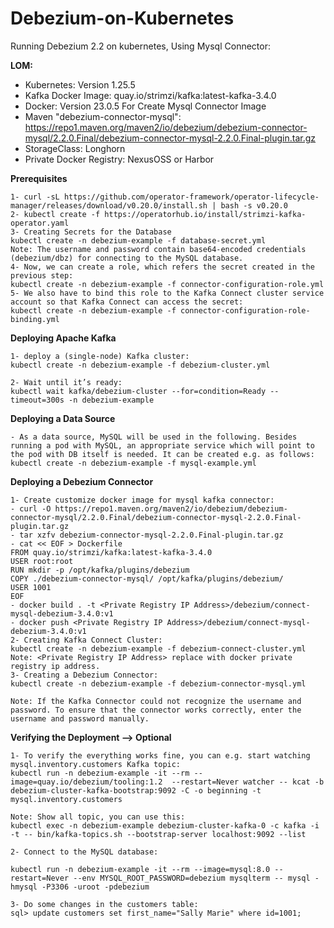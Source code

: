 # Debezium-on-Kubernetes
Running Debezium 2.2 on kubernetes, Using Mysql Connector:

**LOM:**

- Kubernetes: Version 1.25.5
- Kafka Docker Image: quay.io/strimzi/kafka:latest-kafka-3.4.0
- Docker: Version 23.0.5 For Create Mysql Connector Image
- Maven "debezium-connector-mysql": https://repo1.maven.org/maven2/io/debezium/debezium-connector-mysql/2.2.0.Final/debezium-connector-mysql-2.2.0.Final-plugin.tar.gz
- StorageClass: Longhorn
- Private Docker Registry: NexusOSS or Harbor

**Prerequisites**
```
1- curl -sL https://github.com/operator-framework/operator-lifecycle-manager/releases/download/v0.20.0/install.sh | bash -s v0.20.0
2- kubectl create -f https://operatorhub.io/install/strimzi-kafka-operator.yaml
3- Creating Secrets for the Database
kubectl create -n debezium-example -f database-secret.yml
Note: The username and password contain base64-encoded credentials (debezium/dbz) for connecting to the MySQL database.
4- Now, we can create a role, which refers the secret created in the previous step:
kubectl create -n debezium-example -f connector-configuration-role.yml
5- We also have to bind this role to the Kafka Connect cluster service account so that Kafka Connect can access the secret:
kubectl create -n debezium-example -f connector-configuration-role-binding.yml
```

**Deploying Apache Kafka**
```
1- deploy a (single-node) Kafka cluster:
kubectl create -n debezium-example -f debezium-cluster.yml

2- Wait until it’s ready:
kubectl wait kafka/debezium-cluster --for=condition=Ready --timeout=300s -n debezium-example
```
**Deploying a Data Source**
```
- As a data source, MySQL will be used in the following. Besides running a pod with MySQL, an appropriate service which will point to the pod with DB itself is needed. It can be created e.g. as follows:
kubectl create -n debezium-example -f mysql-example.yml
```
**Deploying a Debezium Connector**
```
1- Create customize docker image for mysql kafka connector:
- curl -O https://repo1.maven.org/maven2/io/debezium/debezium-connector-mysql/2.2.0.Final/debezium-connector-mysql-2.2.0.Final-plugin.tar.gz
- tar xzfv debezium-connector-mysql-2.2.0.Final-plugin.tar.gz
- cat << EOF > Dockerfile 
FROM quay.io/strimzi/kafka:latest-kafka-3.4.0
USER root:root
RUN mkdir -p /opt/kafka/plugins/debezium
COPY ./debezium-connector-mysql/ /opt/kafka/plugins/debezium/
USER 1001
EOF
- docker build . -t <Private Registry IP Address>/debezium/connect-mysql-debezium-3.4.0:v1
- docker push <Private Registry IP Address>/debezium/connect-mysql-debezium-3.4.0:v1
2- Creating Kafka Connect Cluster:
kubectl create -n debezium-example -f debezium-connect-cluster.yml
Note: <Private Registry IP Address> replace with docker private registry ip address.
3- Creating a Debezium Connector:
kubectl create -n debezium-example -f debezium-connector-mysql.yml

Note: If the Kafka Connector could not recognize the username and password. To ensure that the connector works correctly, enter the username and password manually.
```
**Verifying the Deployment --> Optional**
```
1- To verify the everything works fine, you can e.g. start watching mysql.inventory.customers Kafka topic:
kubectl run -n debezium-example -it --rm --image=quay.io/debezium/tooling:1.2  --restart=Never watcher -- kcat -b debezium-cluster-kafka-bootstrap:9092 -C -o beginning -t mysql.inventory.customers

Note: Show all topic, you can use this:
kubectl exec -n debezium-example debezium-cluster-kafka-0 -c kafka -i -t -- bin/kafka-topics.sh --bootstrap-server localhost:9092 --list

2- Connect to the MySQL database:

kubectl run -n debezium-example -it --rm --image=mysql:8.0 --restart=Never --env MYSQL_ROOT_PASSWORD=debezium mysqlterm -- mysql -hmysql -P3306 -uroot -pdebezium

3- Do some changes in the customers table:
sql> update customers set first_name="Sally Marie" where id=1001;
```









